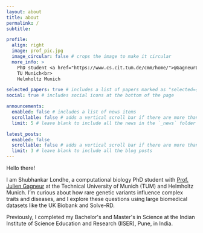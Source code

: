 ```yaml
---
layout: about
title: about
permalink: /
subtitle: 

profile:
  align: right
  image: prof_pic.jpg
  image_circular: false # crops the image to make it circular
  more_info: >
    PhD student <a href="https://www.cs.cit.tum.de/cmm/home/">@GagneurLab</a><br>
    TU Munich<br>
    Helmholtz Munich

selected_papers: true # includes a list of papers marked as "selected={true}"
social: true # includes social icons at the bottom of the page

announcements:
  enabled: false # includes a list of news items
  scrollable: false # adds a vertical scroll bar if there are more than 3 news items
  limit: 5 # leave blank to include all the news in the `_news` folder

latest_posts:
  enabled: false
  scrollable: false # adds a vertical scroll bar if there are more than 3 new posts items
  limit: 3 # leave blank to include all the blog posts
---
```


Hello there!

I am Shubhankar Londhe, a computational biology PhD student with [Prof. Julien Gagneur](https://www.professoren.tum.de/en/gagneur-julien) at the Technical University of Munich (TUM) and Helmholtz Munich. I’m curious about how rare genetic variants influence complex traits and diseases, and I explore these questions using large biomedical datasets like the UK Biobank and Solve-RD.

Previously, I completed my Bachelor's and Master's in Science at the Indian Institute of Science Education and Research (IISER), Pune, in India.